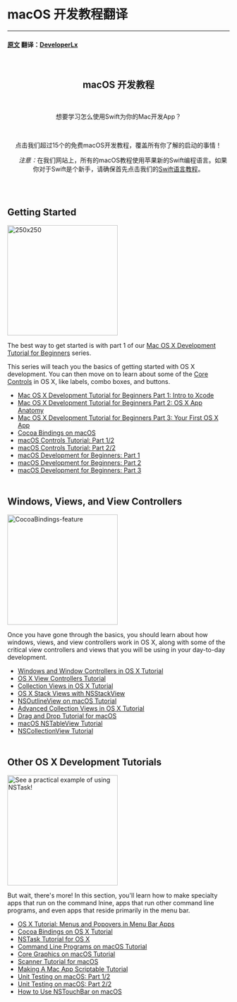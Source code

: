 # macOS 开发教程翻译
---
#### [原文](https://www.raywenderlich.com/category/macos) 翻译：[DeveloperLx](http://weibo.com/DeveloperLx)


  <div id="content"> 
   <header class="entry-header"> 
    <!-- <h2 class="entry-title"> --> 
    <h2 class="entry-title">macOS 开发教程</h2>
    <div class="content-wrapper taxonomy-description">
     <p>想要学习怎么使用Swift为你的Mac开发App？</p> 
     <p>点击我们超过15个的免费macOS开发教程，覆盖所有你了解的启动的事情！</p> 
     <div class="note">
      <em>注意：</em>在我们网站上，所有的macOS教程使用苹果新的Swift编程语言。如果你对于Swift是个新手，请确保首先点击我们的<a href="http://www.raywenderlich.com/swift-language-tutorials" sl-processed="1">Swift语言教程</a>。
     </div> 
    </div> 
    <!-- </h2> --> 
   </header> 
   <div class="content-wrapper"> 
    <h2 style="clear:both; padding-top: 20px;">Getting Started</h2>
    <img class="alignright size-full wp-image-110249 bordered" src="https://koenig-media.raywenderlich.com/uploads/2015/07/250x250.png" alt="250x250" width="250" height="250" /> 
    <p>The best way to get started is with part 1 of our <a href="https://www.raywenderlich.com/110170/mac-os-x-development-tutorial-for-beginners-part-1-intro-to-xcode" sl-processed="1">Mac OS X Development Tutorial for Beginners</a> series.</p> 
    <p>This series will teach you the basics of getting started with OS X development. You can then move on to learn about some of the <a href="https://www.raywenderlich.com/82046/introduction-to-os-x-tutorial-core-controls-and-swift-part-1" sl-processed="1">Core Controls</a> in OS X, like labels, combo boxes, and buttons.</p>
    <ul>
     <li><a href="https://www.raywenderlich.com/110170/mac-os-x-development-tutorial-for-beginners-part-1-intro-to-xcode" sl-processed="1">Mac OS X Development Tutorial for Beginners Part 1: Intro to Xcode</a></li>
     <li><a href="https://www.raywenderlich.com/110267/mac-os-x-development-tutorial-beginners-part-2-os-x-app-anatomy" sl-processed="1">Mac OS X Development Tutorial for Beginners Part 2: OS X App Anatomy</a></li>
     <li><a href="https://www.raywenderlich.com/110269/mac-os-x-development-tutorial-beginners-part-3-first-os-x-app" sl-processed="1">Mac OS X Development Tutorial for Beginners Part 3: Your First OS X App</a></li>
     <li><a href="https://www.raywenderlich.com/141297/cocoa-bindings-macos" sl-processed="1">Cocoa Bindings on macOS</a></li>
     <li><a href="https://www.raywenderlich.com/149295/macos-controls-tutorial-part-12" sl-processed="1">macOS Controls Tutorial: Part 1/2</a></li>
     <li><a href="https://www.raywenderlich.com/149297/macos-controls-tutorial-part-22" sl-processed="1">macOS Controls Tutorial: Part 2/2</a></li>
     <li><a href="https://www.raywenderlich.com/151741/macos-development-beginners-part-1" sl-processed="1">macOS Development for Beginners: Part 1</a></li>
     <li><a href="https://www.raywenderlich.com/151746/macos-development-beginners-part-2" sl-processed="1">macOS Development for Beginners: Part 2</a></li>
     <li><a href="https://www.raywenderlich.com/151748/macos-development-beginners-part-3" sl-processed="1">macOS Development for Beginners: Part 3</a></li>
    </ul>
    <h2 style="clear:both; padding-top: 20px;">Windows, Views, and View Controllers</h2>
    <img src="https://koenig-media.raywenderlich.com/uploads/2016/03/CocoaBindings-feature-250x250.png" alt="CocoaBindings-feature" width="250" height="250" class="alignright size-thumbnail wp-image-129292 bordered" /> 
    <p>Once you have gone through the basics, you should learn about how windows, views, and view controllers work in OS X, along with some of the critical view controllers and views that you will be using in your day-to-day development.</p>
    <ul>
     <li><a href="https://www.raywenderlich.com/111947/windows-and-window-controllers-in-os-x-tutorial" sl-processed="1">Windows and Window Controllers in OS X Tutorial</a></li>
     <li><a href="https://www.raywenderlich.com/112811/os-x-view-controllers-tutorial" sl-processed="1">OS X View Controllers Tutorial</a></li>
     <li><a href="https://www.raywenderlich.com/120494/collection-views-os-x-tutorial" sl-processed="1">Collection Views in OS X Tutorial</a></li>
     <li><a href="https://www.raywenderlich.com/122295/os-x-stack-views-nsstackview" sl-processed="1">OS X Stack Views with NSStackView</a></li>
     <li><a href="https://www.raywenderlich.com/123463/nsoutlineview-macos-tutorial" sl-processed="1">NSOutlineView on macOS Tutorial</a></li>
     <li><a href="https://www.raywenderlich.com/132268/advanced-collection-views-os-x-tutorial" sl-processed="1">Advanced Collection Views in OS X Tutorial</a></li>
     <li><a href="https://www.raywenderlich.com/136272/drag-and-drop-tutorial-for-macos" sl-processed="1">Drag and Drop Tutorial for macOS</a></li>
     <li><a href="https://www.raywenderlich.com/143828/macos-nstableview-tutorial" sl-processed="1">macOS NSTableView Tutorial</a></li>
     <li><a href="https://www.raywenderlich.com/145978/nscollectionview-tutorial" sl-processed="1">NSCollectionView Tutorial</a></li>
    </ul>
    <h2 style="clear:both; padding-top: 20px;">Other OS X Development Tutorials</h2>
    <img src="https://koenig-media.raywenderlich.com/uploads/2016/03/NSTask-for-mac-feature-250x250.png" alt="See a practical example of using NSTask!" width="250" height="250" class="size-thumbnail wp-image-129761 bordered alignright" /> 
    <p>But wait, there's more! In this section, you'll learn how to make specialty apps that run on the command lnine, apps that run other command line programs, and even apps that reside primarily in the menu bar.</p>
    <ul>
     <li><a href="https://www.raywenderlich.com/98178/os-x-tutorial-menus-popovers-menu-bar-apps" sl-processed="1">OS X Tutorial: Menus and Popovers in Menu Bar Apps</a></li>
     <li><a href="https://www.raywenderlich.com/124490/cocoa-bindings-os-x-tutorial" sl-processed="1">Cocoa Bindings on OS X Tutorial</a></li>
     <li><a href="https://www.raywenderlich.com/125071/nstask-tutorial-os-x" sl-processed="1">NSTask Tutorial for OS X</a></li>
     <li><a href="https://www.raywenderlich.com/128039/command-line-programs-macos-tutorial" sl-processed="1">Command Line Programs on macOS Tutorial</a></li>
     <li><a href="https://www.raywenderlich.com/128614/core-graphics-os-x-tutorial" sl-processed="1">Core Graphics on macOS Tutorial</a></li>
     <li><a href="https://www.raywenderlich.com/128792/nsscanner-tutorial-for-os-x" sl-processed="1">Scanner Tutorial for macOS</a></li>
     <li><a href="https://www.raywenderlich.com/133007/making-mac-app-scriptable-tutorial" sl-processed="1">Making A Mac App Scriptable Tutorial</a></li>
     <li><a href="https://www.raywenderlich.com/141405/unit-testing-macos-part-12" sl-processed="1">Unit Testing on macOS: Part 1/2</a></li>
     <li><a href="https://www.raywenderlich.com/142090/unit-testing-macos-part-22" sl-processed="1">Unit Testing on macOS: Part 2/2</a></li>
     <li><a href="https://www.raywenderlich.com/147118/use-nstouchbar-macos" sl-processed="1">How to Use NSTouchBar on macOS</a></li>
    </ul> 
   </div> 
  </div> 

